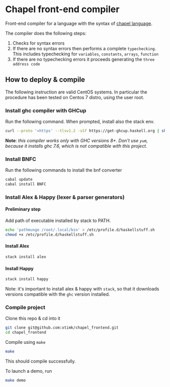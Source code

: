 # Chapel front-end compiler

Front-end compiler for a language with the syntax of  [chapel language](https://chapel-lang.org/).

The compiler does the following steps:

 1. Checks for syntax errors
 2. If there are no syntax errors then performs a complete `typechecking`. This includes typechecking for `variables`, `constants`, `arrays`, `function`
 3. If there are no typechecking errors it proceeds generating the `three address code`

## How to deploy & compile
The following instruction are valid CentOS systems. In particular the procedure has been tested on Centos 7 distro, using the user root.

### Install ghc compiler with GHCup

Run the following command. When prompted, install also the stack env.
```bash
curl --proto '=https' --tlsv1.2 -sSf https://get-ghcup.haskell.org | sh
```
**Note**: *this compiler works only with GHC versions 8+. Don't use `yum`, because it installs ghc 7.6, which is not compatible with this project.*

### Install BNFC
Run the following commands to install the bnf converter
```bash
cabal update
cabal install BNFC
```

### Install Alex & Happy (lexer & parser generators)

#### Preliminary step
Add path of executable installed by stack to PATH.
```bash
echo 'pathmunge /root/.local/bin' > /etc/profile.d/haskellstuff.sh
chmod +x /etc/profile.d/haskellstuff.sh
```
#### Install Alex
```bash
stack install alex
```
#### Install Happy
```bash
stack install happy
```
Note: it's important to install alex & happy with `stack`, so that it downloads versions compatible with the `ghc` version installed.

### Compile project

Clone this repo & cd into it
```bash
git clone git@github.com:xtimk/chapel_frontend.git
cd chapel_frontend
```

Compile using `make`
```bash
make
```

This should compile successfully.

To launch a demo, run
```bash
make demo
```

